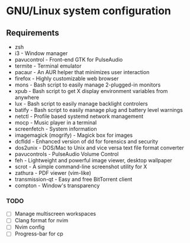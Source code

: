 GNU/Linux system configuration
=====================================

## Requirements

* zsh
* i3 - Window manager
* pavucontrol - Front-end GTK for PulseAudio
* termite - Terminal emulator
* pacaur - An AUR helper that minimizes user interaction
* firefox - Highly customizable web browser
* mons - Bash script to easily manage 2-plugged-in monitors
* xpub - Bash script to get X display environment variables from anywhere
* lux - Bash script to easily manage backlight controlers
* batify - Bash script to easily manage plug and battery level warnings
* netctl - Profile based systemd network management
* mocp - Music player in a terminal
* screenfetch - System information
* imagemagick (mogrify) - Magick box for images
* dcfldd - Enhanced version of dd for forensics and security
* dos2unix - DOS/Mac to Unix and vice versa text file format converter
* pavucontrols - PulseAudio Volume Control
* feh - Lightweight and powerful image viewer, desktop wallpaper
* scrot - A simple command-line screenshot utility for X
* zathura - PDF viewer (vim-like)
* transmission-qt - Easy and free BitTorrent client
* compton - Window's transparency

### TODO

- [ ] Manage multiscreen workspaces
- [ ] Clang format for nvim
- [ ] Nvim config
- [ ] Progress-bar for cp
